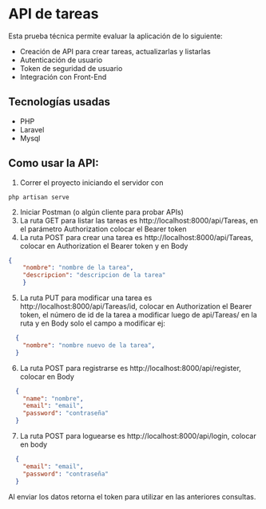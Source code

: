 # API de tareas

Esta prueba técnica permite evaluar la aplicación de lo siguiente:
* Creación de API para crear tareas, actualizarlas y listarlas
* Autenticación de usuario
* Token de seguridad de usuario
* Integración con Front-End

## Tecnologías usadas
* PHP
* Laravel
* Mysql


## Como usar la API:
1. Correr el proyecto iniciando el servidor con
```
php artisan serve
```
2. Iniciar Postman (o algún cliente para probar APIs)
3. La ruta GET para listar las tareas es http://localhost:8000/api/Tareas, en el parámetro Authorization colocar el Bearer token
4. La ruta POST para crear una tarea es http://localhost:8000/api/Tareas, colocar en Authorization el Bearer token y en Body
```json
{
    "nombre": "nombre de la tarea",
    "descripcion": "descripcion de la tarea"
    }
```
5. La ruta PUT para modificar una tarea es http://localhost:8000/api/Tareas/id, colocar en Authorization el Bearer token, el número de id de la tarea a modificar luego de api/Tareas/ en la ruta y en Body solo el campo a modificar ej:
```json
  {
    "nombre": "nombre nuevo de la tarea",
  }
```
6. La ruta POST para registrarse es http://localhost:8000/api/register, colocar en Body
```json
  {
    "name": "nombre",
    "email": "email",
    "password": "contraseña"
  }
  ```
7. La ruta POST para loguearse es http://localhost:8000/api/login, colocar en body
```json
  {
    "email": "email",
    "password": "contraseña"
  }
  ```
  Al enviar los datos retorna el token para utilizar en las anteriores consultas.
